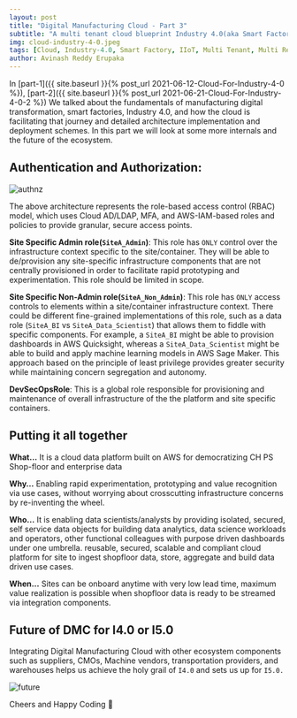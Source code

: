 ```yaml
---
layout: post
title: "Digital Manufacturing Cloud - Part 3"
subtitle: "A multi tenant cloud blueprint Industry 4.0(aka Smart Factory)"
img: cloud-industry-4-0.jpeg
tags: [Cloud, Industry-4.0, Smart Factory, IIoT, Multi Tenant, Multi Region]
author: Avinash Reddy Erupaka
---
```


In [part-1]({{ site.baseurl }}{% post_url 2021-06-12-Cloud-For-Industry-4-0 %}), [part-2]({{ site.baseurl }}{% post_url 2021-06-21-Cloud-For-Industry-4-0-2 %}) We talked about the fundamentals of manufacturing digital transformation, smart factories, Industry 4.0, and how the cloud is facilitating that journey and detailed architecture implementation and deployment schemes. In this part we will look at some more internals and the future of the ecosystem.

## Authentication and Authorization:
![authnz]({{site.baseurl}}/assets/img/dmc/authnz.png)

The above architecture represents the role-based access control (RBAC) model, which uses Cloud AD/LDAP, MFA, and AWS-IAM-based roles and policies to provide granular, secure access points.

__Site Specific Admin role(`SiteA_Admin`)__: This role has `ONLY` control over the infrastructure context specific to the site/container. They will be able to de/provision any site-specific infrastructure components that are not centrally provisioned in order to facilitate rapid prototyping and experimentation. This role should be limited in scope.

__Site Specific Non-Admin role(`SiteA_Non_Admin`)__: This role has `ONLY` access controls to elements within a site/container infrastructure context. There could be different fine-grained implementations of this role, such as a data role (`SiteA_BI` vs `SiteA_Data_Scientist`) that allows them to fiddle with specific components. For example, a `SiteA_BI` might be able to provision dashboards in AWS Quicksight, whereas a `SiteA_Data_Scientist` might be able to build and apply machine learning models in AWS Sage Maker. This approach based on the principle of least privilege provides greater security while maintaining concern segregation and autonomy.

__DevSecOpsRole__: This is a global role responsible for provisioning and maintenance of overall infrastructure of the the platform and site specific containers. 


## Putting it all together 

__What…__ It is a cloud data platform built on AWS for democratizing CH PS Shop-floor and enterprise data

__Why…__ Enabling rapid experimentation, prototyping and value recognition via use cases, without worrying about crosscutting infrastructure concerns by re-inventing the wheel. 

__Who…__ It is enabling data scientists/analysts by providing isolated, secured, self service data objects for building data analytics, data science workloads and operators, other functional colleagues with purpose driven dashboards under one umbrella.  reusable, secured, scalable and compliant cloud platform for site to ingest shopfloor data, store, aggregate and build data driven use cases.​

__When…__ Sites can be onboard anytime with very low lead time, maximum value realization is possible when shopfloor data is ready to be streamed via integration components.

## Future of DMC for I4.0 or I5.0

Integrating Digital Manufacturing Cloud with other ecosystem components such as suppliers, CMOs, Machine vendors, transportation providers, and warehouses helps us achieve the holy grail of `I4.0` and sets us up for `I5.0.`

![future]({{site.baseurl}}/assets/img/dmc/future.png)


Cheers and Happy Coding 🤘